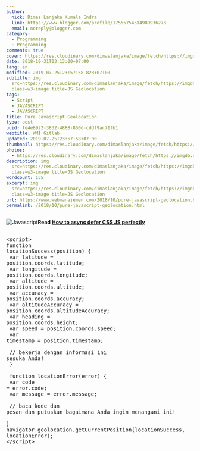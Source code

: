 ```yaml
---
author:
  nick: Dimas Lanjaka Kumala Indra
  link: https://www.blogger.com/profile/17555754514989936273
  email: noreply@blogger.com
category:
  - Programming
  - Programming
comments: true
cover: https://res.cloudinary.com/dimaslanjaka/image/fetch/https://imgdb.net/images/4291.jpg
date: 2018-10-31T03:13:00+07:00
lang: en
modified: 2019-07-25T23:57:58.828+07:00
subtitle: img
  src=https://res.cloudinary.com/dimaslanjaka/image/fetch/https://imgdb.net/images/4291.jpg
  class=w3-image title=JS Geolocation
tags:
  - Script
  - JAVASCRIPT
  - JAVASCRIPT
title: Pure Javascript Geolocation
type: post
uuid: fe4e8922-3832-4888-850d-cddf9ac71fb1
webtitle: WMI Gitlab
updated: 2019-07-25T23:57:58+07:00
thumbnail: https://res.cloudinary.com/dimaslanjaka/image/fetch/https://imgdb.net/images/4291.jpg
photos:
  - https://res.cloudinary.com/dimaslanjaka/image/fetch/https://imgdb.net/images/4291.jpg
description: img
  src=https://res.cloudinary.com/dimaslanjaka/image/fetch/https://imgdb.net/images/4291.jpg
  class=w3-image title=JS Geolocation
wordcount: 155
excerpt: img
  src=https://res.cloudinary.com/dimaslanjaka/image/fetch/https://imgdb.net/images/4291.jpg
  class=w3-image title=JS Geolocation
url: https://www.webmanajemen.com/2018/10/pure-javascript-geolocation.html
permalink: /2018/10/pure-javascript-geolocation.html
---
```


<img src="https://res.cloudinary.com/dimaslanjaka/image/fetch/https://imgdb.net/images/4291.jpg" class="w3-image" title="JS Geolocation" alt="Javascript"><b>Read <a href="https://web-manajemen.blogspot.com/2019/07/cara-defer-loading-javascript.html" target="_blank" rel="follow">How to async defer CSS JS perfectly</a></b><pre><br>&lt;script&gt;<br>function locationSuccess(position) {<br>        var latitude = position.coords.latitude;<br>        var longitude = position.coords.longitude;<br>        var altitude = position.coords.altitude;<br>        var accuracy = position.coords.accuracy;<br>        var altitudeAccuracy = position.coords.altitudeAccuracy;<br>        var heading = position.coords.height;<br>        var speed = position.coords.speed;<br>        var timestamp = position.timestamp;<br><br>        // bekerja dengan informasi ini sesuka Anda!<br>    }<br><br>    function locationError(error) {<br>        var code = error.code;<br>        var message = error.message;<br><br>        // baca kode dan pesan dan putuskan bagaimana Anda ingin menangani ini!<br>    }<br>navigator.geolocation.getCurrentPosition(locationSuccess, locationError);<br>&lt;/script&gt;<br></pre>